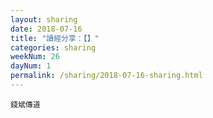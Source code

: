 ```yaml
---
layout: sharing
date: 2018-07-16
title: "讀經分享：【】"
categories: sharing
weekNum: 26
dayNum: 1
permalink: /sharing/2018-07-16-sharing.html
---
```


`錢斌傳道`
